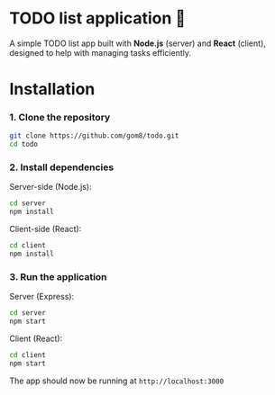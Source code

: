 # TODO list application 📝

A simple TODO list app built with **Node.js** (server) and **React** (client), designed to help with managing tasks efficiently.

# Installation

### 1. Clone the repository
``` bash
git clone https://github.com/gom8/todo.git
cd todo
```

### 2. Install dependencies
Server-side (Node.js):
``` bash
cd server
npm install
```

Client-side (React):
``` bash
cd client
npm install
```

### 3. Run the application
Server (Express):
``` bash
cd server
npm start
```

Client (React):
``` bash
cd client
npm start
```

The app should now be running at `http://localhost:3000`